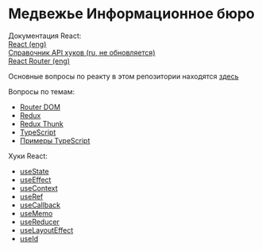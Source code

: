 # Медвежье Информационное бюро

Документация React:  
[React (eng)](https://react.dev/reference/react)  
[Справочник API хуков (ru, не обновляется)](https://ru.legacy.reactjs.org/docs/hooks-reference.html)  
[React Router (eng)](https://reactrouter.com/en/6.22.3)

Основные вопросы по реакту в этом репозитории находятся [здесь](/React/general.md)

Вопросы по темам:
* [Router DOM](/React/Router_DOM.md)
* [Redux](/React/Redux.md)
* [Redux Thunk](/React/Redux_Thunk.md)
* [TypeScript](/TypeScript/TypeScript.Questions.md)
* [Примеры TypeScript](/TypeScript/TypeScript.Examples.md)

Хуки React:
* [useState](/React/useState/useState.Questions.md)
* [useEffect](/React/useEffect/useEffect.Questions.md) 
* [useContext](/React/useContext/useContext.Questions.md)
* [useRef](/React/useRef/useRef.Questions.md)
* [useCallback](/React/useCallback/useCallback.Questions.md)
* [useMemo](/React/useMemo/useMemo.Questions.md)
* [useReducer](/React/useReducer/useReducer.Questions.md)
* [useLayoutEffect](/React/useLayoutEffect/useLayoutEffect.Questions.md)
* [useId](/React/useId/useId.Questions.md)
